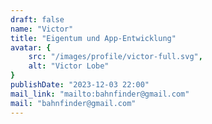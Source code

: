 ```yaml
---
draft: false
name: "Victor"
title: "Eigentum und App-Entwicklung"
avatar: {
    src: "/images/profile/victor-full.svg",
    alt: "Victor Lobe"
}
publishDate: "2023-12-03 22:00"
mail_link: "mailto:bahnfinder@gmail.com"
mail: "bahnfinder@gmail.com"
---
```

